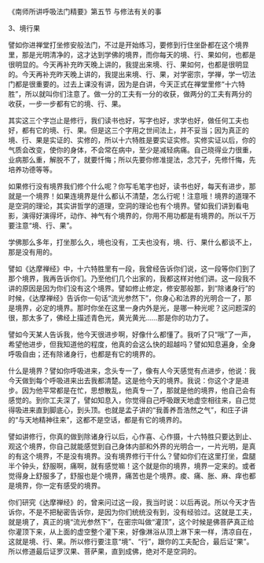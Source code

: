 
《南师所讲呼吸法门精要》第五节 与修法有关的事

3、境行果

譬如你进禅堂打坐修安般法门，不过是开始练习，要修到行住坐卧都在这个境界里，那是光明清净的，这才达到学佛的境界，而你每天的境、行、果如何，也都是很明显的。今天再补充昨天晚上讲的，我提出来境、行、果如何，也都是很明显的。今天再补充昨天晚上讲的，我提出来境、行、果，对学密宗，学禅，学一切法门都是很重要的。过去上课没有讲，因为是白讲，今天正式在禅堂里修“十六特胜”，所以就叫你们注意了。做一分的工夫有一分的收获，做两分的工夫有两分的收获，一步一步都有它的境、行、果。

其实这三个字岂止是修行，我们读书也好，写字也好，求学也好，做任何工夫也好，都有它的境、行、果。但是这三个字用之世间法上，并不妥当；因为真正的境、行、果是实证的、实修的，所以十六特胜是要实证实修。实修实证以后，你的气质会改变，使你的身体，不会常在病中，至少是减轻病痛。自己晓得业力很重，业病那么重，解脱不了，就要忏悔；所以先要你修准提法，念咒子，先修忏悔，先培养功德等等。

如果修行没有境界我们修个什么呢？你写毛笔字也好，读书也好，每天有进步，那就是一个境界！如果连境界是什么都认不清楚，怎么行呢！注意哦！境界的道理不是空洞的理论，其实讲哲学的道理，空洞的理论也有个境界。譬如我们讲到看电影，演得好演得坏，动作、神气有个境界的，你用不用功都是有境界的。所以千万要注意“境、行、果”。

学佛那么多年，打坐那么久，境也没有，工夫也没有，境、行、果什么都谈不上，那是没有用的。

譬如《达摩禅经》中，十六特胜里有一段，我曾经告诉你们说，这一段等你们到了那个境界，我再告诉你们。乃至他们几个出家的，我都这样对他们讲。这一段我不讲的原因是因为你们没有这个境界。譬如修止修定，修安那般那，到“除诸身行”的时候，《达摩禅经》告诉你一句话“流光参然下”，你身心和法界的光明合一了，那是境界，必定的境界。那时你坐在这里一身内外是光，是哪一种光呢？这问题深的很，那太多了，佛经上描述青色光，黄光黄光......那是你的功力了。

譬如今天某人告诉我，他今天很进步啊，好像什么都懂了。我听了只“哦”了一声，希望他进步，但我知道他的程度，他真的会这么快的超越吗？譬如知息遍身，全身呼吸自由；还有除诸身行，也都是有它的境界的。

什么是境界？譬如你呼吸进来，念头专一了，像有人今天感觉有点进步，他说：我今天做到每个呼吸进来出去我都清楚。这是他今天的境界。我说：你这个才是进步。因为他平常都是在忙，思想散乱，他真专一了，那就是他的境界，他自己会有感觉的。到你工夫深了，譬如知息入，你觉得自己呼吸跟天地虚空相往来，自己觉得吸进来直到脚底心，到头顶。也就是孟子讲的“我善养吾浩然之气”，和庄子讲的“与天地精神往来”，这都不是空话，都是有它的境界的。

譬如讲修行，你真的做到除诸身行以后，心作喜、心作摄，十六特胜只要达到止、观这个境界，你自己就能感觉到自己身体内部和外界的光明合一，一片光明，是真的有这个境界，不是没有境界。没有境界修行干什么？譬如你们在这里打坐，盘腿半个钟头，舒服啊，痛啊，就有感觉嘛！这个就是你的境界，境界一定来的。或者觉得身上舒服多了，舒服也是个境界，痛苦也是个境界。痠、痛、胀、麻、痒也都是境界，你一定有感受的境界。

你们研究《达摩禅经》的，曾来问过这一段，我当时说：以后再说。所以今天才告诉你，不是不把秘密告诉你，是因为你们统统没有到，没有经验过。这就是工夫，就是境了，真正的境“流光参然下”，在密宗叫做“灌顶”，这个时候是佛菩萨真正给你灌顶下来，从上面的虚空整个灌下来，好像淋浴从顶上淋下来一样，清凉自在，这就是境、行、果。所以修行要注意“境”、“行”，跟你的工夫配合，最后证“果”。所以修道最后证罗汉果、菩萨果，直到成佛，绝对不是空洞的。